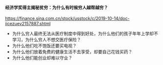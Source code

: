 #### 经济学奖得主揭秘贫穷：为什么有时候穷人越帮越穷？
https://finance.sina.com.cn/stock/usstock/c/2019-10-14/doc-iicezuev2157887.shtml
- 为什么穷人最终无法从医疗制度中得到好处，为什么他们的孩子年年上学却不学习，为什么穷人不想交医疗保险？
- 为什么他们吃不饱饭还要买电视？
- 为什么他们放着免费的健康生活不去享受，却要自己花钱买药？
- 为什么他们能创业却难以守业？
